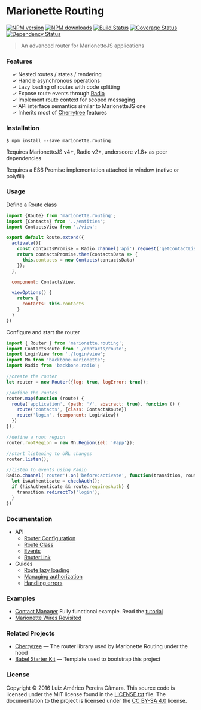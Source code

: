 # Marionette Routing

[![NPM version](http://img.shields.io/npm/v/marionette.routing.svg?style=flat-square)](https://www.npmjs.com/package/marionette.routing)
[![NPM downloads](http://img.shields.io/npm/dm/marionette.routing.svg?style=flat-square)](https://www.npmjs.com/package/marionette.routing)
[![Build Status](http://img.shields.io/travis/blikblum/marionette.routing.svg?style=flat-square)](https://travis-ci.org/blikblum/marionette.routing)
[![Coverage Status](https://img.shields.io/coveralls/blikblum/marionette.routing.svg?style=flat-square)](https://coveralls.io/github/blikblum/marionette.routing)
[![Dependency Status](http://img.shields.io/david/dev/blikblum/marionette.routing.svg?style=flat-square)](https://david-dm.org/blikblum/marionette.routing#info=devDependencies)

> An advanced router for MarionetteJS applications

### Features

&nbsp; &nbsp; ✓ Nested routes / states / rendering<br>
&nbsp; &nbsp; ✓ Handle asynchronous operations<br>
&nbsp; &nbsp; ✓ Lazy loading of routes with code splitting<br>
&nbsp; &nbsp; ✓ Expose route events through [Radio](https://github.com/marionettejs/backbone.radio)<br>
&nbsp; &nbsp; ✓ Implement route context for scoped messaging<br>
&nbsp; &nbsp; ✓ API interface semantics similar to MarionetteJS one<br>
&nbsp; &nbsp; ✓ Inherits most of [Cherrytree](https://github.com/QubitProducts/cherrytree) features<br>


### Installation

    $ npm install --save marionette.routing

Requires MarionetteJS v4+, Radio v2+, underscore v1.8+ as peer dependencies

Requires a ES6 Promise implementation attached in window (native or polyfill)

### Usage

Define a Route class

```js
import {Route} from 'marionette.routing';
import {Contacts} from '../entities';
import ContactsView from './view';

export default Route.extend({
  activate(){
    const contactsPromise = Radio.channel('api').request('getContactList');
    return contactsPromise.then(contactsData => {
      this.contacts = new Contacts(contactsData)
    });
  },

  component: ContactsView,

  viewOptions() {
    return {
      contacts: this.contacts
    }
  }
})

```

Configure and start the router

```js
import { Router } from 'marionette.routing';
import ContactsRoute from './contacts/route';
import LoginView from './login/view';
import Mn from 'backbone.marionette';
import Radio from 'backbone.radio';

//create the router
let router = new Router({log: true, logError: true});

//define the routes
router.map(function (route) {
  route('application', {path: '/', abstract: true}, function () {
    route('contacts', {class: ContactsRoute})
    route('login', {component: LoginView})
  })
});

//define a root region
router.rootRegion = new Mn.Region({el: '#app'});

//start listening to URL changes
router.listen();

//listen to events using Radio
Radio.channel('router').on('before:activate', function(transition, route) {
  let isAuthenticate = checkAuth();
  if (!isAuthenticate && route.requiresAuth) {
    transition.redirectTo('login');
  }
})
```

### Documentation

* API
  * [Router Configuration](docs/configuration.md)
  * [Route Class](docs/route.md)
  * [Events](docs/events.md)
  * [RouterLink](docs/routerlink.md)
* Guides
  * [Route lazy loading](docs/lazyload.md)
  * [Managing authorization](docs/authorization.md)
  * [Handling errors](docs/errors.md)

### Examples

 * [Contact Manager](https://github.com/blikblum/marionette-contact-manager) Fully functional example. Read the [tutorial](http://jsroad.blogspot.com.br/2016/11/tutorial-contact-manager-application.html)
 * [Marionette Wires Revisited](https://github.com/blikblum/marionette-wires-revisited)

### Related Projects

* [Cherrytree](https://github.com/QubitProducts/cherrytree) — The router library used by Marionette Routing under the hood 
* [Babel Starter Kit](https://github.com/kriasoft/babel-starter-kit) — Template used to bootstrap this project


### License

Copyright © 2016 Luiz Américo Pereira Câmara. This source code is licensed under the MIT license found in
the [LICENSE.txt](https://github.com/blikblum/marionette.routing/blob/master/LICENSE.txt) file.
The documentation to the project is licensed under the [CC BY-SA 4.0](http://creativecommons.org/licenses/by-sa/4.0/)
license.
